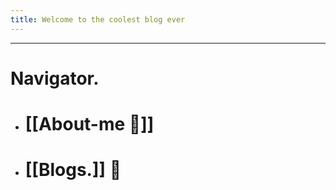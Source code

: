 ```yaml
---
title: Welcome to the coolest blog ever
---
```


---
# Navigator.

- # [[About-me 👾]]

- # [[Blogs.]] 📜

















